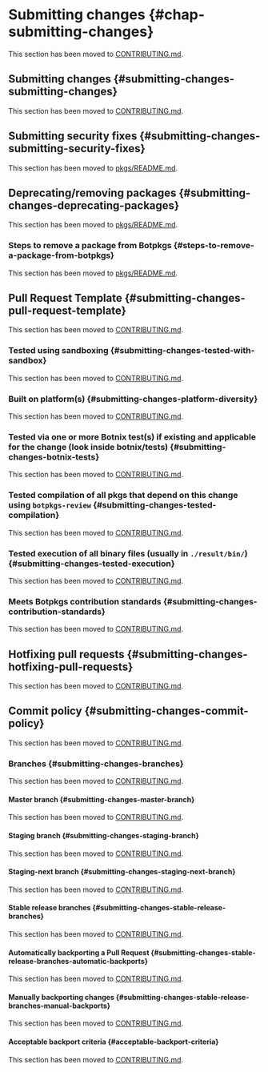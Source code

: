 # Submitting changes {#chap-submitting-changes}

This section has been moved to [CONTRIBUTING.md](https://github.com/nervosys/Botnix/blob/master/CONTRIBUTING.md).

## Submitting changes {#submitting-changes-submitting-changes}

This section has been moved to [CONTRIBUTING.md](https://github.com/nervosys/Botnix/blob/master/CONTRIBUTING.md).

## Submitting security fixes {#submitting-changes-submitting-security-fixes}

This section has been moved to [pkgs/README.md](https://github.com/nervosys/Botnix/blob/master/pkgs/README.md).

## Deprecating/removing packages {#submitting-changes-deprecating-packages}

This section has been moved to [pkgs/README.md](https://github.com/nervosys/Botnix/blob/master/pkgs/README.md).

### Steps to remove a package from Botpkgs {#steps-to-remove-a-package-from-botpkgs}

This section has been moved to [pkgs/README.md](https://github.com/nervosys/Botnix/blob/master/pkgs/README.md).

## Pull Request Template {#submitting-changes-pull-request-template}

This section has been moved to [CONTRIBUTING.md](https://github.com/nervosys/Botnix/blob/master/CONTRIBUTING.md).

### Tested using sandboxing {#submitting-changes-tested-with-sandbox}

This section has been moved to [CONTRIBUTING.md](https://github.com/nervosys/Botnix/blob/master/CONTRIBUTING.md).

### Built on platform(s) {#submitting-changes-platform-diversity}

This section has been moved to [CONTRIBUTING.md](https://github.com/nervosys/Botnix/blob/master/CONTRIBUTING.md).

### Tested via one or more Botnix test(s) if existing and applicable for the change (look inside botnix/tests) {#submitting-changes-botnix-tests}

This section has been moved to [CONTRIBUTING.md](https://github.com/nervosys/Botnix/blob/master/CONTRIBUTING.md).

### Tested compilation of all pkgs that depend on this change using `botpkgs-review` {#submitting-changes-tested-compilation}

This section has been moved to [CONTRIBUTING.md](https://github.com/nervosys/Botnix/blob/master/CONTRIBUTING.md).

### Tested execution of all binary files (usually in `./result/bin/`) {#submitting-changes-tested-execution}

This section has been moved to [CONTRIBUTING.md](https://github.com/nervosys/Botnix/blob/master/CONTRIBUTING.md).

### Meets Botpkgs contribution standards {#submitting-changes-contribution-standards}

This section has been moved to [CONTRIBUTING.md](https://github.com/nervosys/Botnix/blob/master/CONTRIBUTING.md).

## Hotfixing pull requests {#submitting-changes-hotfixing-pull-requests}

This section has been moved to [CONTRIBUTING.md](https://github.com/nervosys/Botnix/blob/master/CONTRIBUTING.md).

## Commit policy {#submitting-changes-commit-policy}

This section has been moved to [CONTRIBUTING.md](https://github.com/nervosys/Botnix/blob/master/CONTRIBUTING.md).

### Branches {#submitting-changes-branches}

This section has been moved to [CONTRIBUTING.md](https://github.com/nervosys/Botnix/blob/master/CONTRIBUTING.md).

#### Master branch {#submitting-changes-master-branch}

This section has been moved to [CONTRIBUTING.md](https://github.com/nervosys/Botnix/blob/master/CONTRIBUTING.md).

#### Staging branch {#submitting-changes-staging-branch}

This section has been moved to [CONTRIBUTING.md](https://github.com/nervosys/Botnix/blob/master/CONTRIBUTING.md).

#### Staging-next branch {#submitting-changes-staging-next-branch}

This section has been moved to [CONTRIBUTING.md](https://github.com/nervosys/Botnix/blob/master/CONTRIBUTING.md).

#### Stable release branches {#submitting-changes-stable-release-branches}

This section has been moved to [CONTRIBUTING.md](https://github.com/nervosys/Botnix/blob/master/CONTRIBUTING.md).

#### Automatically backporting a Pull Request {#submitting-changes-stable-release-branches-automatic-backports}

This section has been moved to [CONTRIBUTING.md](https://github.com/nervosys/Botnix/blob/master/CONTRIBUTING.md).

#### Manually backporting changes {#submitting-changes-stable-release-branches-manual-backports}

This section has been moved to [CONTRIBUTING.md](https://github.com/nervosys/Botnix/blob/master/CONTRIBUTING.md).

#### Acceptable backport criteria {#acceptable-backport-criteria}

This section has been moved to [CONTRIBUTING.md](https://github.com/nervosys/Botnix/blob/master/CONTRIBUTING.md).

